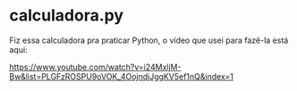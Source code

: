 # calculadora.py
Fiz essa calculadora pra praticar Python, o vídeo que usei para fazê-la está aqui:

https://www.youtube.com/watch?v=i24MxljM-Bw&list=PLGFzROSPU9oVOK_4OojndjJggKV5ef1nQ&index=1

